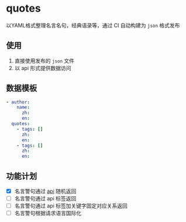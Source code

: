 # quotes
以YAML格式整理名言名句，经典语录等，通过 CI 自动构建为 `json` 格式发布

## 使用

1. 直接使用发布的 `json` 文件
2. 以 api 形式提供数据访问

## 数据模板

```yaml
- author:
    name:
      zh:
      en:
  quotes:
    - tags: []
      zh:
      en:
    - tags: []
      zh:
      en:
```

## 功能计划

- [x] 名言警句通过 [api](https://tool.shangao.tech/api/v1/quotes) 随机返回
- [ ] 名言警句通过 api 标签返回
- [ ] 名言警句通过 api 标签加关键字固定对应关系返回
- [ ] 名言警句根据请求语言国际化